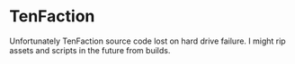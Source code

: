 # TenFaction

Unfortunately TenFaction source code lost on hard drive failure.
I might rip assets and scripts in the future from builds.
